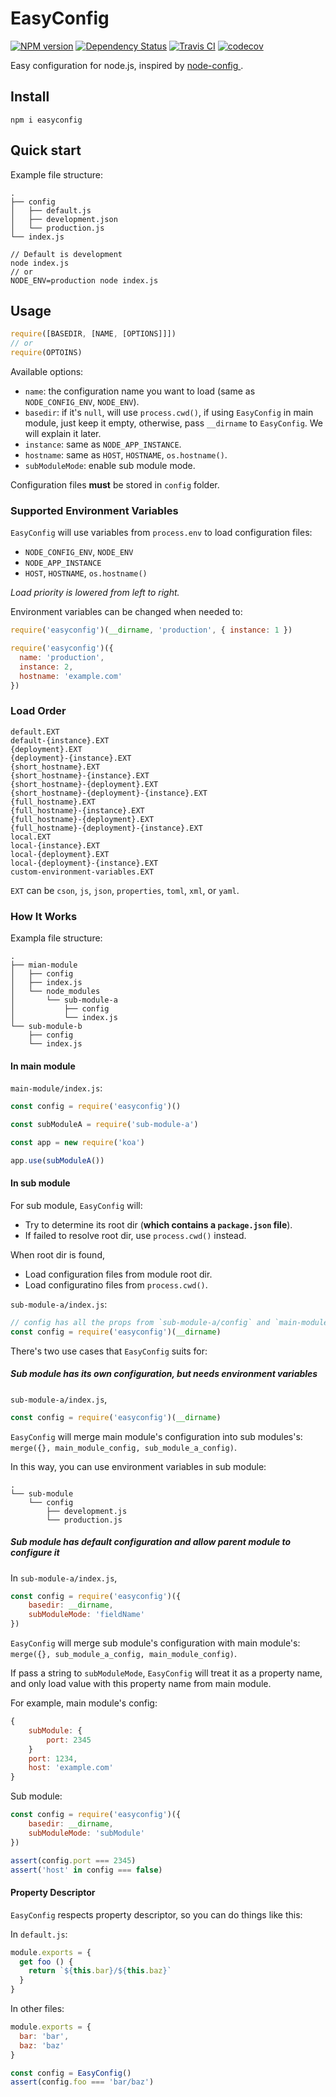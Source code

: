 # EasyConfig

[![NPM version][npm-image]][npm-url] [![Dependency Status][daviddm-image]][daviddm-url] [![Travis CI][travis-image]][travis-url] [![codecov][codecov-image]][codecov-url]

Easy configuration for node.js, inspired by [node-config ](https://github.com/lorenwest/node-config).

## Install

```
npm i easyconfig
```

## Quick start

Example file structure:

```
.
├── config
│   ├── default.js
│   ├── development.json
│   └── production.js
└── index.js
```

```
// Default is development
node index.js
// or
NODE_ENV=production node index.js
```

## Usage

```js
require([BASEDIR, [NAME, [OPTIONS]]])
// or
require(OPTOINS)

```

Available options:

- `name`: the configuration name you want to load (same as `NODE_CONFIG_ENV`, `NODE_ENV`).
- `basedir`: if it's `null`, will use `process.cwd()`, if using `EasyConfig` in main module, just keep it empty, otherwise, pass `__dirname` to `EasyConfig`. We will explain it later.
- `instance`: same as `NODE_APP_INSTANCE`.
- `hostname`: same as `HOST`, `HOSTNAME`, `os.hostname()`.
- `subModuleMode`: enable sub module mode.


Configuration files **must** be stored in `config` folder.

### Supported Environment Variables

`EasyConfig` will use variables from `process.env` to load configuration files:

- `NODE_CONFIG_ENV`, `NODE_ENV`
- `NODE_APP_INSTANCE`
- `HOST`, `HOSTNAME`, `os.hostname()`

_Load priority is lowered from left to right._

Environment variables can be changed when needed to:

```js
require('easyconfig')(__dirname, 'production', { instance: 1 })

require('easyconfig')({
  name: 'production',
  instance: 2,
  hostname: 'example.com'
})
```

### Load Order

```
default.EXT
default-{instance}.EXT
{deployment}.EXT
{deployment}-{instance}.EXT
{short_hostname}.EXT
{short_hostname}-{instance}.EXT
{short_hostname}-{deployment}.EXT
{short_hostname}-{deployment}-{instance}.EXT
{full_hostname}.EXT
{full_hostname}-{instance}.EXT
{full_hostname}-{deployment}.EXT
{full_hostname}-{deployment}-{instance}.EXT
local.EXT
local-{instance}.EXT
local-{deployment}.EXT
local-{deployment}-{instance}.EXT
custom-environment-variables.EXT
```

`EXT` can be `cson`, `js`, `json`, `properties`, `toml`, `xml`, or `yaml`.

### How It Works


Exampla file structure:

```
.
├── mian-module
│   ├── config
│   ├── index.js
│   └── node_modules
│       └── sub-module-a
│           ├── config
│           └── index.js
└── sub-module-b
    ├── config
    └── index.js
```

#### In main module

`main-module/index.js`:

```js
const config = require('easyconfig')()

const subModuleA = require('sub-module-a')

const app = new require('koa')

app.use(subModuleA())
```

#### In sub module

For sub module, `EasyConfig` will:

- Try to determine its root dir (**which contains a `package.json` file**).
- If failed to resolve root dir, use `process.cwd()` instead.

When root dir is found,

- Load configuration files from module root dir.
- Load configuratino files from `process.cwd()`.

`sub-module-a/index.js`:

```js
// config has all the props from `sub-module-a/config` and `main-module/config`
const config = require('easyconfig')(__dirname)
```

There's two use cases that `EasyConfig` suits for:

##### Sub module has its own configuration, but needs environment variables

`sub-module-a/index.js`,

```js
const config = require('easyconfig')(__dirname)
```

`EasyConfig` will merge main module's configuration into sub modules's: `merge({}, main_module_config, sub_module_a_config)`.

In this way, you can use environment variables in sub module:


```
.
└── sub-module
    └── config
        ├── development.js
        └── production.js
```

##### Sub module has default configuration and allow parent module to configure it

In `sub-module-a/index.js`,

```js
const config = require('easyconfig')({
    basedir: __dirname,
    subModuleMode: 'fieldName'
})
```

`EasyConfig` will merge sub module's configuration with main module's: `merge({}, sub_module_a_config, main_module_config)`.

If pass a string to `subModuleMode`, `EasyConfig` will treat it as a property name, and only load value with this property name from main module.

For example, main module's config:

```js
{
    subModule: {
        port: 2345
    }
    port: 1234,
    host: 'example.com'
}
```

Sub module:

```js
const config = require('easyconfig')({ 
    basedir: __dirname,
    subModuleMode: 'subModule'
})

assert(config.port === 2345)
assert('host' in config === false)
```

#### Property Descriptor

`EasyConfig` respects property descriptor, so you can do things like this:

In `default.js`:

```js
module.exports = {
  get foo () {
    return `${this.bar}/${this.baz}`
  }
}
```

In other files:

```js
module.exports = {
  bar: 'bar',
  baz: 'baz'
}
```

```js
const config = EasyConfig()
assert(config.foo === 'bar/baz')
```

[npm-url]: https://npmjs.org/package/easyconfig
[npm-image]: http://img.shields.io/npm/v/easyconfig.svg
[daviddm-url]: https://david-dm.org/chrisyip/node-easyconfig
[daviddm-image]: http://img.shields.io/david/chrisyip/node-easyconfig.svg
[travis-url]: https://travis-ci.org/chrisyip/node-easyconfig
[travis-image]: http://img.shields.io/travis/chrisyip/node-easyconfig.svg
[codecov-url]: https://codecov.io/gh/chrisyip/node-easyconfig
[codecov-image]: https://img.shields.io/codecov/c/github/chrisyip/node-easyconfig.svg
